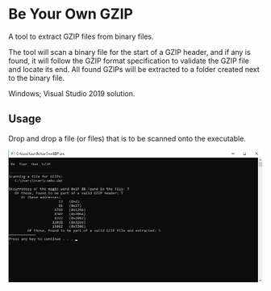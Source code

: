 # Be Your Own GZIP
A tool to extract GZIP files from binary files.

The tool will scan a binary file for the start of a GZIP header, and if any is found, it will follow the GZIP format specification to validate the GZIP file and locate its end. All found GZIPs will be extracted to a folder created next to the binary file.

Windows; Visual Studio 2019 solution.

## Usage
Drop and drop a file (or files) that is to be scanned onto the executable.

![successfully extracting GZIP files](examples/example.jpg)
